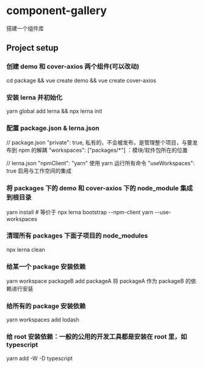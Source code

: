 <!--
 * @Descripttion:
 * @version:
 * @Author: zhangsheng
 * @Date: 2022-01-11 15:09:47
 * @LastEditors: Please set LastEditors
 * @LastEditTime: 2022-01-19 14:03:51
-->

# component-gallery

搭建一个组件库

## Project setup

### 创建 demo 和 cover-axios 两个组件(可以改动)

cd package && vue create demo && vue create cover-axios

### 安装 lerna 并初始化

yarn global add lerna && npx lerna init

### 配置 package.json & lerna.json

// package.json
"private": true, 私有的，不会被发布，是管理整个项目，与要发布到 npm 的解耦
"workspaces": ["packages/*"] ：模块/软件包所在的位置

// lerna.json
"npmClient": "yarn" 使用 yarn 运行所有命令
"useWorkspaces": true 启用与工作空间的集成

### 将 packages 下的 demo 和 cover-axios 下的 node_module 集成到根目录

yarn install # 等价于 npx lerna bootstrap --npm-client yarn --use-workspaces

### 清理所有 packages 下面子项目的 node_modules

npx lerna clean

### 给某一个 package 安装依赖

yarn workspace packageB add packageA 将 packageA 作为 packageB 的依赖进行安装

### 给所有的 package 安装依赖

yarn workspaces add lodash

### 给 root 安装依赖：一般的公用的开发工具都是安装在 root 里，如 typescript

yarn add -W -D typescript
